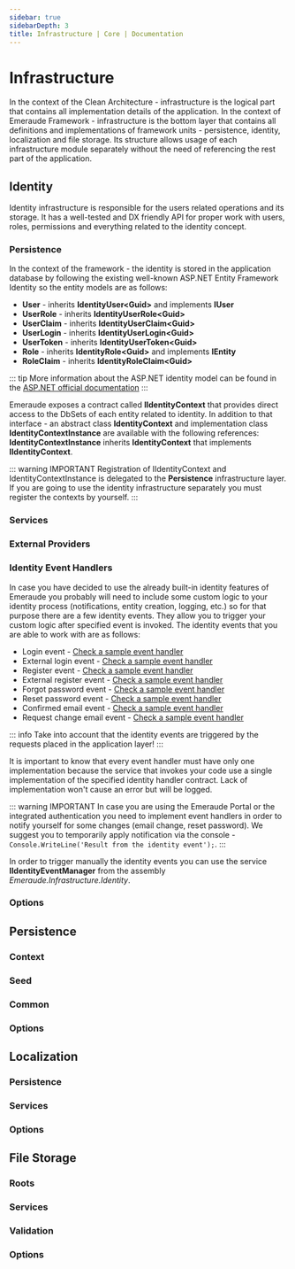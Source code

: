 ```yaml
---
sidebar: true
sidebarDepth: 3
title: Infrastructure | Core | Documentation
---
```

# Infrastructure
In the context of the Clean Architecture - infrastructure is the logical part that contains all implementation details of the
application. In the context of Emeraude Framework - infrastructure is the bottom layer that contains all definitions and 
implementations of framework units - persistence, identity, localization and file storage. Its structure allows usage of
each infrastructure module separately without the need of referencing the rest part of the application.

## Identity
Identity infrastructure is responsible for the users related operations and its storage. It has a well-tested and DX friendly API for
proper work with users, roles, permissions and everything related to the identity concept.

### Persistence
In the context of the framework - the identity is stored in the application database by following the existing well-known
ASP.NET Entity Framework Identity so the entity models are as follows:
- **User** - inherits **IdentityUser\<Guid>** and implements **IUser**
- **UserRole** - inherits **IdentityUserRole\<Guid>**
- **UserClaim** - inherits **IdentityUserClaim\<Guid>**
- **UserLogin** - inherits **IdentityUserLogin\<Guid>**
- **UserToken** - inherits **IdentityUserToken\<Guid>**
- **Role** - inherits **IdentityRole\<Guid>** and implements **IEntity**
- **RoleClaim** - inherits **IdentityRoleClaim\<Guid>**

::: tip
More information about the ASP.NET identity model can be found in the [ASP.NET official documentation](https://docs.microsoft.com/en-us/aspnet/core/security/authentication/customize-identity-model)
:::

Emeraude exposes a contract called **IIdentityContext** that provides direct access to the DbSets of each entity related to identity.
In addition to that interface - an abstract class **IdentityContext** and implementation class **IdentityContextInstance** are available
with the following references: **IdentityContextInstance** inherits **IdentityContext** that implements **IIdentityContext**.

::: warning IMPORTANT
Registration of IIdentityContext and IdentityContextInstance is delegated to the **Persistence** infrastructure layer.
If you are going to use the identity infrastructure separately you must register the contexts by yourself.
:::

### Services

### External Providers

### Identity Event Handlers

In case you have decided to use the already built-in identity features of Emeraude you probably will need to
include some custom logic to your identity process (notifications, entity creation, logging, etc.) so for that purpose there are a few
identity events. They allow you to trigger your custom logic after specified event is invoked. The identity events that
you are able to work with are as follows:

- Login event - [Check a sample event handler](/code-samples/identity/event-handlers.html#login)
- External login event - [Check a sample event handler](/code-samples/identity/event-handlers.html#external-login)
- Register event - [Check a sample event handler](/code-samples/identity/event-handlers.html#register)
- External register event - [Check a sample event handler](/code-samples/identity/event-handlers.html#external-register)
- Forgot password event - [Check a sample event handler](/code-samples/identity/event-handlers.html#forgot-password)
- Reset password event - [Check a sample event handler](/code-samples/identity/event-handlers.html#reset-password)
- Confirmed email event - [Check a sample event handler](/code-samples/identity/event-handlers.html#confirmed-email)
- Request change email event - [Check a sample event handler](/code-samples/identity/event-handlers.html#request-change-email)

::: info 
Take into account that the identity events are triggered by the requests placed in the application layer!
:::

It is important to know that every event handler must have only one implementation because the service that 
invokes your code use a single implementation of the specified identity handler contract. Lack of implementation won't
cause an error but will be logged.

::: warning IMPORTANT
In case you are using the Emeraude Portal or the integrated authentication you need to implement event handlers 
in order to notify yourself for some changes (email change, reset password). We suggest you to temporarily apply
notification via the console - `Console.WriteLine('Result from the identity event');`.
:::

In order to trigger manually the identity events you can use the service **IIdentityEventManager** from the assembly
*Emeraude.Infrastructure.Identity*.

### Options

## Persistence

### Context

### Seed

### Common

### Options

## Localization

### Persistence

### Services

### Options

## File Storage

### Roots

### Services

### Validation

### Options
